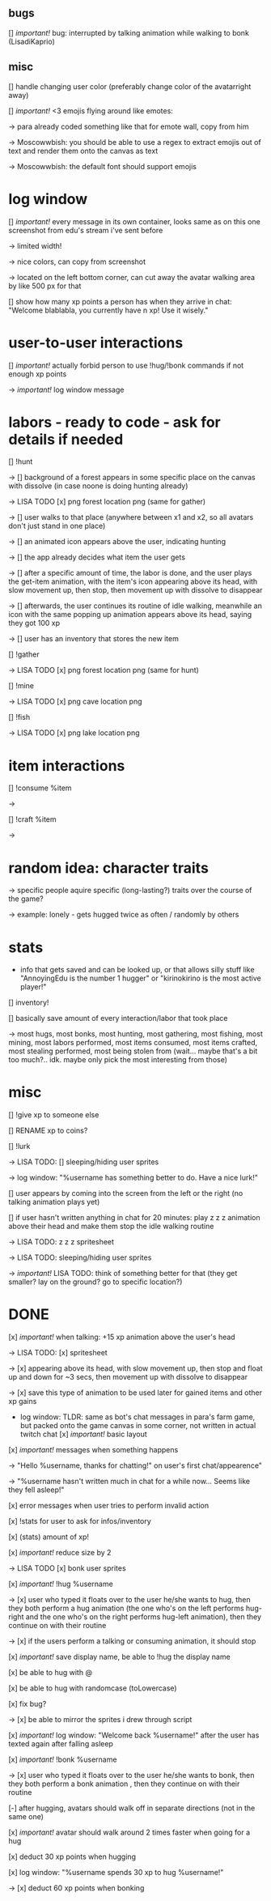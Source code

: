 
## bugs

[] *important!* bug: interrupted by talking animation while walking to bonk (LisadiKaprio)

## misc

[] handle changing user color (preferably change color of the avatarright away)

[] *important!* <3 emojis flying around like emotes:

-> para already coded something like that for emote wall, copy from him

-> Moscowwbish: you should be able to use a regex to extract emojis out of text and render them onto the canvas as text

-> Moscowwbish: the default font should support emojis

# log window

[] *important!* every message in its own container, looks same as on this one screenshot from edu's stream i've sent before

-> limited width!

-> nice colors, can copy from screenshot

-> located on the left bottom corner, can cut away the avatar walking area by like 500 px for that

[] show how many xp points a person has when they arrive in chat: "Welcome blablabla, you currently have n xp! Use it wisely."

# user-to-user interactions

[] *important!* actually forbid person to use !hug/!bonk commands if not enough xp points

-> *important!* log window message

# labors - ready to code - ask for details if needed

[] !hunt

  -> [] background of a forest appears in some specific place on the canvas with dissolve (in case noone is doing hunting already)

  -> LISA TODO [x] png forest location png (same for gather)

  -> [] user walks to that place (anywhere between x1 and x2, so all avatars don't just stand in one place)

  -> [] an animated icon appears above the user, indicating hunting

  -> [] the app already decides what item the user gets 

  -> [] after a specific amount of time, the labor is done, and the user plays the get-item animation, with the item's icon appearing above its head, with slow movement up, then stop, then movement up with dissolve to disappear

  -> [] afterwards, the user continues its routine of idle walking, meanwhile an icon with the same popping up animation appears above its head, saying they got 100 xp

  -> [] user has an inventory that stores the new item

[] !gather

  -> LISA TODO [x] png forest location png (same for hunt)

[] !mine

  -> LISA TODO [x] png cave location png

[] !fish

  -> LISA TODO [x] png lake location png

# item interactions

[] !consume %item

  -> 

[] !craft %item

  ->

# random idea: character traits

-> specific people aquire specific (long-lasting?) traits over the course of the game?

-> example: lonely - gets hugged twice as often / randomly by others

# stats
* info that gets saved and can be looked up, or that allows silly stuff like "AnnoyingEdu is the number 1 hugger" or "kirinokirino is the most active player!"

[] inventory!

[] basically save amount of every interaction/labor that took place

  -> most hugs, most bonks, most hunting, most gathering, most fishing, most mining, most labors performed, most items consumed, most items crafted, most stealing performed, most being stolen from (wait... maybe that's a bit too much?.. idk. maybe only pick the most interesting from those)

# misc

[] !give xp to someone else

[] RENAME xp to coins?

[] !lurk

  -> LISA TODO: [] sleeping/hiding user sprites

  -> log window: "%username has something better to do. Have a nice lurk!"

[] user appears by coming into the screen from the left or the right (no talking animation plays yet)

[] if user hasn't written anything in chat for 20 minutes: play z z z animation above their head and make them stop the idle walking routine

  -> LISA TODO: z z z spritesheet

  -> LISA TODO: sleeping/hiding user sprites

  -> *important!* LISA TODO: think of something better for that (they get smaller? lay on the ground? go to specific location?)


# DONE

[x] *important!* when talking: +15 xp animation above the user's head 

  -> LISA TODO: [x] spritesheet

  -> [x] appearing above its head, with slow movement up, then stop and float up and down for ~3 secs, then movement up with dissolve to disappear

  -> [x] save this type of animation to be used later for gained items and other xp gains

  

* log window: TLDR: same as bot's chat messages in para's farm game, but packed onto the game canvas in some corner, not written in actual twitch chat
[x] *important!* basic layout

[x] *important!* messages when something happens

  -> "Hello %username, thanks for chatting!" on user's first chat/appearence"

  -> "%username hasn't written much in chat for a while now... Seems like they fell asleep!"

[x] error messages when user tries to perform invalid action

[x] !stats for user to ask for infos/inventory

[x] (stats) amount of xp!

[x] *important!* reduce size by 2

  -> LISA TODO [x] bonk user sprites

  [x] *important!* !hug %username

  -> [x] user who typed it floats over to the user he/she wants to hug, then they both perform a hug animation (the one who's on the left performs hug-right and the one who's on the right performs hug-left animation), then they continue on with their routine

  -> [x] if the users perform a talking or consuming animation, it should stop

[x] *important!* save display name, be able to !hug the display name

[x] be able to hug with @

[x] be able to hug with randomcase (toLowercase)

[x] fix bug?

-> [x] be able to mirror the sprites i drew through script

[x] *important!* log window: "Welcome back %username!" after the user has texted again after falling asleep

[x] *important!* !bonk %username

  -> [x] user who typed it floats over to the user he/she wants to bonk, then they both perform a bonk animation , then they continue on with their routine

[-] after hugging, avatars should walk off in separate directions (not in the same one)

[x] *important!* avatar should walk around 2 times faster when going for a hug

[x] deduct 30 xp points when hugging

[x] log window: "%username spends 30 xp to hug %username!"

-> [x] deduct 60 xp points when bonking